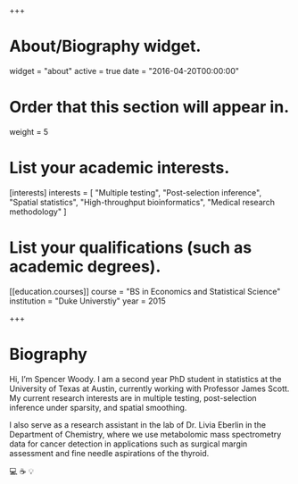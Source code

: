 +++
# About/Biography widget.
widget = "about"
active = true
date = "2016-04-20T00:00:00"

# Order that this section will appear in.
weight = 5

# List your academic interests.
[interests]
  interests = [
    "Multiple testing",
    "Post-selection inference",
    "Spatial statistics",
    "High-throughput bioinformatics",
    "Medical research methodology"
  ]

# List your qualifications (such as academic degrees).
[[education.courses]]
  course = "BS in Economics and Statistical Science"
  institution = "Duke Universtiy"
  year = 2015


 
+++

# Biography

Hi, I’m Spencer Woody. I am a second year PhD student in statistics at the University of Texas at Austin, currently working with Professor James Scott. My current research interests are in multiple testing, post-selection inference under sparsity, and spatial smoothing.

I also serve as a research assistant in the lab of Dr. Livia Eberlin in the Department of Chemistry, where we use metabolomic mass spectrometry data for cancer detection in applications such as surgical margin assessment and fine needle aspirations of the thyroid.

:computer: :coffee: :bulb:

